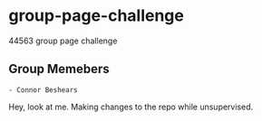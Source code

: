 # group-page-challenge
44563 group page challenge

## Group Memebers
    - Connor Beshears

Hey, look at me. Making changes to the repo while unsupervised.
